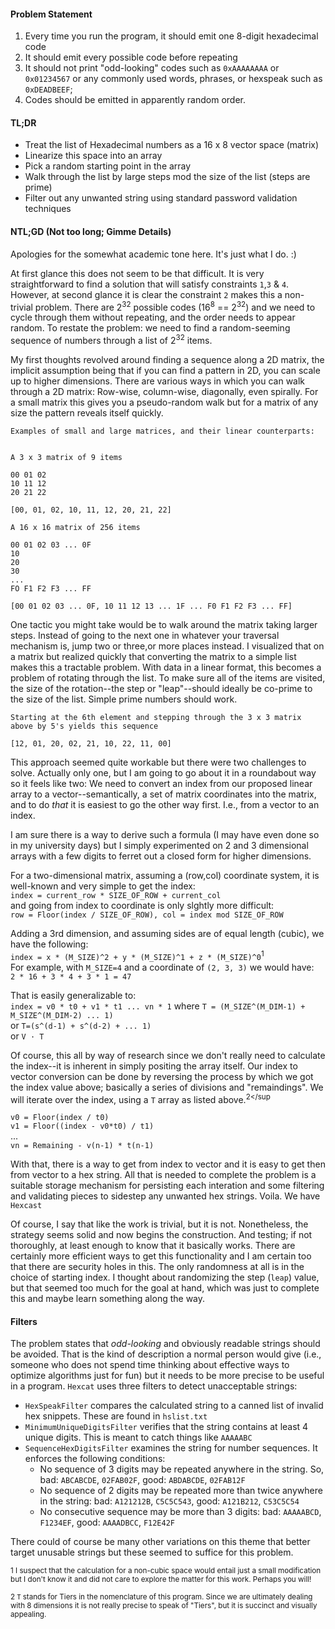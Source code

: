 
#### Problem Statement
1. Every time you run the program, it should emit one 8-digit hexadecimal code
2. It should emit every possible code before repeating
3. It should not print "odd-looking" codes such as `0xAAAAAAAA` or `0x01234567` or any commonly used words, phrases, or hexspeak such as `0xDEADBEEF`;
4. Codes should be emitted in apparently random order.

#### TL;DR
* Treat the list of Hexadecimal numbers as a 16 x 8 vector space (matrix)
* Linearize this space into an array
* Pick a random starting point in the array
* Walk through the list by large steps mod the size of the list (steps are prime)
* Filter out any unwanted string using standard password validation techniques

#### NTL;GD (Not too long; Gimme Details)

Apologies for the somewhat academic tone here. It's just what I do. :)

At first glance this does not seem to be that difficult. It is very straightforward to find a solution that will satisfy constraints `1`,`3` & `4`.
However, at second glance it is clear the constraint `2` makes this a non-trivial problem. There are 2<sup>32</sup> possible codes (16<sup>8</sup> == 2<sup>32</sup>) and we need to cycle through
them without repeating, and the order needs to appear random. To restate the problem: we need to find a random-seeming sequence of numbers through a list of 2<sup>32</sup> items.

My first thoughts revolved around finding a sequence along a 2D matrix, the implicit assumption being that if you can find a pattern in 2D, you can scale up to higher dimensions.
There are various ways in which you can walk through a 2D matrix: Row-wise, column-wise, diagonally, even spirally. 
For a small matrix this gives you a pseudo-random walk but for a matrix of any size the pattern reveals itself quickly.

```
Examples of small and large matrices, and their linear counterparts:


A 3 x 3 matrix of 9 items

00 01 02
10 11 12
20 21 22

[00, 01, 02, 10, 11, 12, 20, 21, 22]  

A 16 x 16 matrix of 256 items

00 01 02 03 ... 0F
10
20
30
...
FO F1 F2 F3 ... FF

[00 01 02 03 ... 0F, 10 11 12 13 ... 1F ... F0 F1 F2 F3 ... FF]

```


One tactic you might take would be to walk around the matrix taking larger steps. Instead of going to the next one in whatever your traversal mechanism is, jump two or three,or more places instead. I visualized that on a matrix but realized quickly that converting the matrix to a simple list makes this a tractable problem. With data in a linear format, this becomes a problem of rotating through the list. To make sure all of the items are visited, the size of the rotation--the step or "leap"--should ideally be co-prime to the size of the list. Simple prime numbers should work.

```
Starting at the 6th element and stepping through the 3 x 3 matrix above by 5's yields this sequence

[12, 01, 20, 02, 21, 10, 22, 11, 00]
```


This approach seemed quite workable but there were two challenges to solve. Actually only one, but I am going to go about it in a roundabout way so it feels like two: We need to convert an index from our proposed linear array to a vector--semantically, a set of matrix coordinates into the matrix, and to do _that_ it is easiest to go the other way first. I.e., from a vector to an index.

 
I am sure there is a way to derive such a formula (I may have even done so in my university days) but I simply experimented on 2 and 3 dimensional arrays 
with a few digits to ferret out a closed form for higher dimensions.


For a two-dimensional matrix, assuming a (row,col) coordinate system, it is well-known and very simple to get the index:<br> 
`index = current_row * SIZE_OF_ROW + current_col`<br>
and going from index to coordinate is only slghtly more difficult:<br> 
`row = Floor(index / SIZE_OF_ROW), col = index mod SIZE_OF_ROW`


Adding a 3rd dimension, and assuming sides are of equal length (cubic), we have the following:<br>
`index = x * (M_SIZE)^2 + y * (M_SIZE)^1 + z * (M_SIZE)^0`<sup>1</sup><br>
For example, with `M_SIZE=4` and a coordinate of `(2, 3, 3)` we would have:<br>
`2 * 16 + 3 * 4 + 3 * 1 = 47`


That is easily generalizable to:<br>
`index = v0 * t0 + v1 * t1 ... vn * 1` 
where `T = (M_SIZE^(M_DIM-1) + M_SIZE^(M_DIM-2) ... 1)`<br>
or `T=(s^(d-1) + s^(d-2) + ... 1)`<br>
or `V · T `


Of course, this all by way of research since we don't really need to calculate the index--it is inherent in simply positing the array itself.
Our index to vector conversion can be done by reversing the process by which we got the index value above; basically a series of divisions and "remaindings". We will iterate over the index, using a `T` array as listed above.<sup>2</sup<br>

`v0 = Floor(index / t0)`<br>
`v1 = Floor((index - v0*t0) / t1)`<br>
...<br>
`vn = Remaining - v(n-1) * t(n-1)`<br>

With that, there is a way to get from index to vector and it is easy to get then from vector to a hex string. 
All that is needed to complete the problem is a suitable storage mechanism for persisting each interation and some filtering
and validating pieces to sidestep any unwanted hex strings. Voila. We have `Hexcast`


Of course, I say that like the work is trivial, but it is not. Nonetheless, the strategy seems solid and now begins the construction.
And testing; if not thoroughly, at least enough to know that it basically works. There are certainly more efficient ways to get
this functionality and I am certain too that there are security holes in this. The only randomness at all is in the choice of starting index. 
I thought about randomizing the step (`leap`) value, but that seemed too much for the goal at hand, which was just to complete this and maybe learn something along the way.

#### Filters
The problem states that _odd-looking_ and obviously readable strings should be avoided. That is the kind of description a normal person would give (i.e., someone who does not spend time thinking about effective ways to optimize algorithms just for fun) but it needs to be more precise to be useful in a program. `Hexcat` uses three filters to detect unacceptable strings:
 
* `HexSpeakFilter` compares the calculated string to a canned list of invalid hex snippets. These are found in `hslist.txt`
* `MinimumUniqueDigitsFilter` verifies that the string contains at least 4 unique digits. This is meant to catch things like `AAAAABC`
* `SequenceHexDigitsFilter` examines the string for number sequences. It enforces the following conditions:
   * No sequence of 3 digits may be repeated anywhere in the string. So, bad: `ABCABCDE`, `02FAB02F`, good: `ABDABCDE`, `02FAB12F`
   * No sequence of 2 digits may be repeated more than twice anywhere in the string: bad: `A121212B`, `C5C5C543`, good: `A121B212`, `C53C5C54`
   * No consecutive sequence may be more than 3 digits: bad: `AAAAABCD`, `F1234EF`, good: `AAAADBCC`, `F12E42F`
 
There could of course be many other variations on this theme that better target unusable strings but these seemed to suffice for this problem. 
             
 
<sup>1 I suspect that the calculation for a non-cubic space would entail just a small modification but I don't know it and did not care to explore the matter for this work. Perhaps you will!</sup>


 <sup>2 `T` stands for Tiers in the nomenclature of this program. Since we are ultimately dealing with 8 dimensions it is not really precise to speak of "Tiers", but it is succinct and visually appealing.</sup>


 

